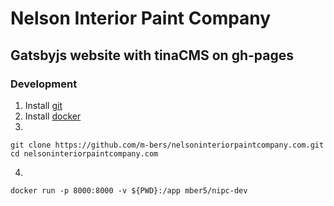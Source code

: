 # Nelson Interior Paint Company
## Gatsbyjs website with tinaCMS on gh-pages

### Development
1. Install [git](https://git-scm.com/downloads)
2. Install [docker](https://docs.docker.com/get-docker)
3.
```
git clone https://github.com/m-bers/nelsoninteriorpaintcompany.com.git
cd nelsoninteriorpaintcompany.com
```
4.
```
docker run -p 8000:8000 -v ${PWD}:/app mber5/nipc-dev
```
